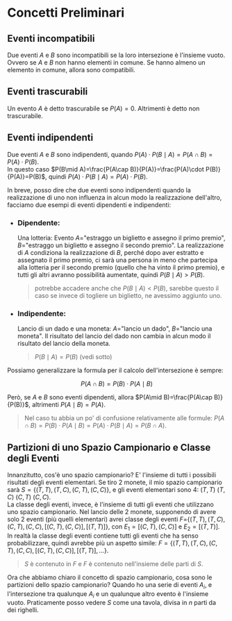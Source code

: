 # Concetti Preliminari

## Eventi incompatibili

Due eventi $A$ e $B$ sono incompatibili se la loro intersezione è l'insieme vuoto. Ovvero se $A$ e $B$ non hanno elementi in comune. Se hanno almeno un elemento in comune, allora sono compatibili.

## Eventi trascurabili

Un evento $A$ è detto trascurabile se $P(A)=0$. Altrimenti è detto non trascurabile.

## Eventi indipendenti

Due eventi $A$ e $B$ sono indipendenti, quando $P(A)\cdot P(B\mid A)=P(A\cap B)=P(A)\cdot P(B)$.\
In questo caso $P(B\mid A)=\frac{P(A\cap B)}{P(A)}=\frac{P(A)\cdot P(B)}{P(A)}=P(B)$, quindi $P(A)\cdot P(B\mid A)=P(A)\cdot P(B)$.

In breve, posso dire che due eventi sono indipendenti quando la realizzazione di uno non influenza in alcun modo la realizzazione dell'altro, facciamo due esempi di eventi dipendenti e indipendenti:

* ### Dipendente:
  
  Una lotteria: Evento $A$="estraggo un biglietto e assegno il primo premio", $B$="estraggo un biglietto e assegno il secondo premio". La realizzazione di $A$ condiziona la realizzazione di $B$, perché dopo aver estratto e assegnato il primo premio, ci sarà una persona in meno che partecipa alla lotteria per il secondo premio (quello che ha vinto il primo premio), e tutti gli altri avranno possibilità aumentate, quindi $P(B\mid A)>P(B)$.
  
  > potrebbe accadere anche che $P(B\mid A)<P(B)$, sarebbe questo il caso se invece di togliere un biglietto, ne avessimo aggiunto uno.

* ### Indipendente:
  
  Lancio di un dado e una moneta: $A$="lancio un dado", $B$="lancio una moneta". Il risultato del lancio del dado non cambia in alcun modo il risultato del lancio della moneta. 
  
  > $P(B\mid A)=P(B)$ (vedi sotto)

Possiamo generalizzare la formula per il calcolo dell'intersezione è sempre:

$$
P(A\cap B)=P(B)\cdot P(A\mid B)
$$

Però, se $A$ e $B$ sono eventi dipendenti, allora $P(A\mid B)=\frac{P(A\cap B)}{P(B)}$, altrimenti $P(A\mid B)=P(A)$.

> Nel caso tu abbia un po' di confusione relativamente alle formule: $P(A\cap B)=P(B)\cdot P(A\mid B)=P(A)\cdot P(B\mid A)=P(B\cap A)$.

## Partizioni di uno Spazio Campionario e Classe degli Eventi

Innanzitutto, cos'è uno spazio campionario? E' l'insieme di tutti i possibili risultati degli eventi elementari. Se tiro 2 monete, il mio spazio campionario sarà $S = \{(T,T),(T,C),(C,T),(C,C)\}$, e gli eventi elementari sono 4: $(T,T)$ $(T,C)$ $(C,T)$ $(C,C)$.\
La classe degli eventi, invece, è l'insieme di tutti gli eventi che utilizzano uno spazio campionario. Nel lancio delle 2 monete, supponendo di avere solo 2 eventi (più quelli elementari) avrei classe degli eventi $F$=$\{(T,T),(T,C),(C,T),(C,C),[(C,T),(C,C)],[(T,T)]\}$, con $E_1=[(C,T),(C,C)]$ e $E_2=[(T,T)]$. In realtà la classe degli eventi contiene tutti gli eventi che ha senso probabilizzare, quindi avrebbe più un aspetto simile: $F=\{(T,T),(T,C),(C,T),(C,C),[(C,T),(C,C)], [(T,T)], \ldots\}$.

> $S$ è contenuto in $F$ e $F$ è contenuto nell'insieme delle parti di $S$.

Ora che abbiamo chiaro il concetto di spazio campionario, cosa sono le partizioni dello spazio campionario? Quando ho una serie di eventi $A_i$, e l'intersezione tra qualunque $A_i$ e un qualunque altro evento è l'insieme vuoto. Praticamente posso vedere $S$ come una tavola, divisa in $n$ parti da dei righelli.
